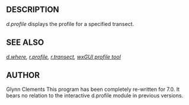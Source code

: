 
## DESCRIPTION

*d.profile* displays the profile for a specified transect.

## SEE ALSO

*[d.where](d.where.html),
[r.profile](r.profile.html),
[r.transect](r.transect.html),
[wxGUI profile tool](wxGUI.html)*

## AUTHOR

Glynn Clements
This program has been completely re-written for 7.0. It bears no
relation to the interactive d.profile module in previous versions.
